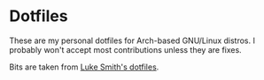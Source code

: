 # Dotfiles

These are my personal dotfiles for Arch-based GNU/Linux distros. I
probably won't accept most contributions unless they are fixes.

Bits are taken from
[Luke Smith's dotfiles](https://github.com/lukesmithxyz/voidrice).

